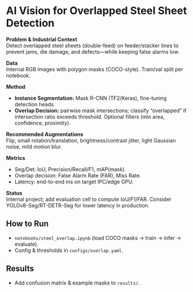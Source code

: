 
# AI Vision for Overlapped Steel Sheet Detection

**Problem & Industrial Context**  
Detect overlapped steel sheets (double-feed) on feeder/stacker lines to prevent jams, die damage, and defects—while keeping false alarms low.

**Data**  
Internal RGB images with polygon masks (COCO-style). Train/val split per notebook.

**Method**
- **Instance Segmentation:** Mask R-CNN (TF2/Keras), fine-tuning detection heads.
- **Overlap Decision:** pairwise mask intersections; classify “overlapped” if intersection ratio exceeds threshold. Optional filters (min area, confidence, proximity).

**Recommended Augmentations**  
Flip, small rotation/translation, brightness/contrast jitter, light Gaussian noise, mild motion blur.

**Metrics**
- Seg/Det: IoU, Precision/Recall/F1, mAP(mask).
- Overlap decision: False Alarm Rate (FAR), Miss Rate.
- Latency: end-to-end ms on target IPC/edge GPU.

**Status**  
Internal project; add evaluation cell to compute IoU/F1/FAR. Consider YOLOv8-Seg/RT-DETR-Seg for lower latency in production.

## How to Run
- `notebooks/steel_overlap.ipynb` (load COCO masks → train → infer → evaluate).
- Config & thresholds in `configs/overlap.yaml`.

## Results
- Add confusion matrix & example masks to `results/`.
